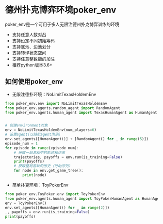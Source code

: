 # 德州扑克博弈环境poker_env

poker_env是一个可用于多人无限注德州扑克博弈训练的环境

- 支持任意人数对战
- 支持设定不同初始筹码
- 支持底池、边池划分
- 支持转译状态空间
- 支持任意整数额的加注
- 推荐python版本3.6+

## 如何使用poker_env

- 无限注德扑环境：NoLimitTexasHoldemEnv

```python
from poker_env.env import NoLimitTexasHoldemEnv
from poker_env.agents.random_agent import RandomAgent
from poker_env.agents.human_agent import TexasHumanAgent as HumanAgent


# 创建environment对象
env = NoLimitTexasHoldemEnv(num_players=6)
# 设置agent(以随机agent为例)
env.set_agents([HumanAgent()] + [RandomAgent() for _ in range(5)])
episode_num = 1
for episode in range(episode_num):
    # 获取一局游戏中的轨迹和结果
    trajectories, payoffs = env.run(is_training=False)
    print(payoffs)
    # 获取整局游戏的历史（行动序列）
    for node in env.get_game_tree():
        print(node)
```

- 简单扑克环境：ToyPokerEnv

```python
from poker_env.ToyPoker.env import ToyPokerEnv
from poker_env.agents.human_agent import ToyPokerHumanAgent as HumanAgent
env = ToyPokerEnv()
env.set_agents([HumanAgent() for _ in range(2)])
_, payoffs = env.run(is_training=False)
print(payoffs)
```
